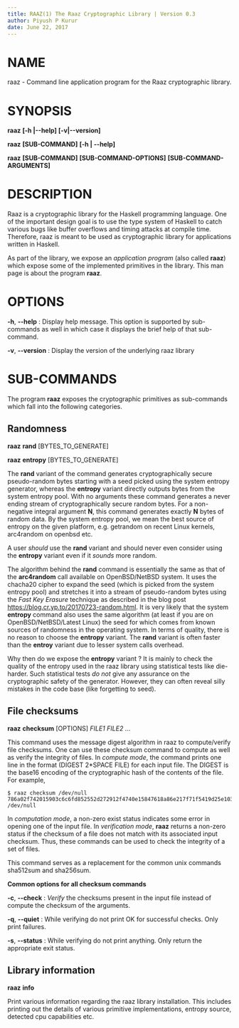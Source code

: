 ```yaml
---
title: RAAZ(1) The Raaz Cryptographic Library | Version 0.3
author: Piyush P Kurur
date: June 22, 2017
---
```


# NAME

raaz - Command line application program for the Raaz cryptographic
	   library.

# SYNOPSIS

**raaz** **[-h |\--help]** **[-v|\--version]**

**raaz** **[SUB-COMMAND]**  **[-h | \--help]**

**raaz** **[SUB-COMMAND]** **[SUB-COMMAND-OPTIONS]** **[SUB-COMMAND-ARGUMENTS]**


# DESCRIPTION

Raaz is a cryptographic library for the Haskell programming
language. One of the important design goal is to use the type system
of Haskell to catch various bugs like buffer overflows and timing
attacks at compile time. Therefore, raaz is meant to be used as
cryptographic library for applications written in Haskell.

As part of the library, we expose an *application program* (also
called **raaz**) which expose some of the implemented primitives in
the library. This man page is about the program **raaz**.

# OPTIONS

**-h**, **\--help**
:    Display help message. This option is supported by sub-commands as well
     in which case it displays the brief help of that sub-command.

**-v**, **\--version**
:    Display the version of the underlying raaz library


# SUB-COMMANDS

The program **raaz** exposes the cryptographic primitives as
sub-commands which fall into the following categories.

## Randomness

**raaz** **rand**    [BYTES_TO_GENERATE]

**raaz** **entropy** [BYTES_TO_GENERATE]


The **rand** variant of the command generates cryptographically secure
pseudo-random bytes starting with a seed picked using the system
entropy generator, whereas the **entropy** variant directly outputs
bytes from the system entropy pool.  With no arguments these command
generates a never ending stream of cryptographically secure random
bytes. For a non-negative integral argument **N**, this command
generates exactly **N** bytes of random data. By the system entropy
pool, we mean the best source of entropy on the given platform,
e.g. getrandom on recent Linux kernels, arc4random on openbsd etc.

A user *should* use the **rand** variant and should never even
consider using the **entropy** variant even if it *sounds* more
random.

The algorithm behind the **rand** command is essentially the same as
that of the **arc4random** call available on OpenBSD/NetBSD system. It
uses the chacha20 cipher to expand the seed (which is picked from the
system entropy pool) and stretches it into a stream of pseudo-random
bytes using the *Fast Key Erasure* technique as described in the blog
post <https://blog.cr.yp.to/20170723-random.html>. It is very likely
that the system **entropy** command also uses the same algorithm (at
least if you are on OpenBSD/NetBSD/Latest Linux) the seed for which
comes from known sources of randomness in the operating system. In
terms of quality, there is no reason to choose the **entropy**
variant.  The **rand** variant is often faster than the **entroy**
variant due to lesser system calls overhead.


Why then do we expose the **entropy** variant ? It is mainly to check
the quality of the entropy used in the raaz library using statistical
tests like die-harder. Such statistical tests _do not_ give any
assurance on the cryptographic safety of the generator. However, they
can often reveal silly mistakes in the code base (like forgetting to
seed).


## File checksums

**raaz** **checksum** [OPTIONS] *FILE1* *FILE2* ...

This command uses the message digest algorithm in raaz to
compute/verify file checksums. One can use these checksum command to
compute as well as verify the integrity of files. In *compute mode*,
the command prints one line in the format (DIGEST 2*SPACE FILE) for
each input file. The DIGEST is the base16 encoding of the
cryptographic hash of the contents of the file. For example,

```
$ raaz checksum /dev/null
786a02f742015903c6c6fd852552d272912f4740e15847618a86e217f71f5419d25e1031afee585313896444934eb04b903a685b1448b755d56f701afe9be2ce  /dev/null

```

In *computation mode*, a non-zero exist status indicates some error in
opening one of the input file.  In *verification mode*, **raaz**
returns a non-zero status if the checksum of a file does not match
with its associated input checksum. Thus, these commands can be used
to check the integrity of a set of files.


This command serves as a replacement for the common unix commands
sha512sum and sha256sum.


**Common options for all checksum commands**

**-c**, **\--check**
:    *Verify* the checksums present in the input file instead of compute
     the checksum of the arguments.

**-q**, **\--quiet**
:    While verifying do not print OK for successful checks. Only print failures.

**-s**, **\--status**
:    While verifying do not print anything. Only return the appropriate exit status.


## Library information

**raaz** **info**

Print various information regarding the raaz library
installation. This includes printing out the details of various
primitive implementations, entropy source, detected cpu capabilities
etc.
